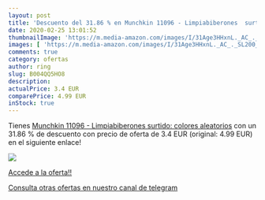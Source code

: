 ```yaml
---
layout: post
title: 'Descuento del 31.86 % en Munchkin 11096 - Limpiabiberones  surtid'
date: 2020-02-25 13:01:52
thumbnailImage: 'https://m.media-amazon.com/images/I/31Age3HHxnL._AC_._SL200_.jpg'
images: [ 'https://m.media-amazon.com/images/I/31Age3HHxnL._AC_._SL200_.jpg' ]
comments: true
category: ofertas
author: ring
slug: B004QQ5HO8
description:
actualPrice: 3.4 EUR
comparePrice: 4.99 EUR
inStock: true
---
```


Tienes [Munchkin 11096 - Limpiabiberones  surtido: colores aleatorios](https://www.amazon.com/dp/B004QQ5HO8/?tag=redken08-20) con un 31.86 % de descuento con precio de oferta de 3.4 EUR (original: 4.99 EUR) en el siguiente enlace!

[![](https://m.media-amazon.com/images/I/31Age3HHxnL._AC_._SL200_.jpg)](https://www.amazon.com/dp/B004QQ5HO8/?tag=redken08-20)

[Accede a la oferta!!](https://www.amazon.com/dp/B004QQ5HO8/?tag=redken08-20)

[Consulta otras ofertas en nuestro canal de telegram](https://t.me/s/ofertas25)
